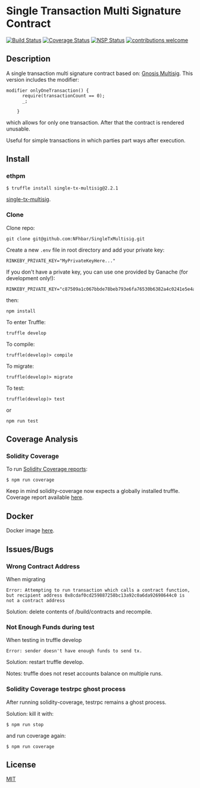 # Single Transaction Multi Signature Contract

<div>

[![Build Status](https://travis-ci.org/NFhbar/SingleTxMultisig.png?branch=master)](https://travis-ci.org/NFhbar/SingleTxMultisig)
[![Coverage Status](https://coveralls.io/repos/github/NFhbar/SingleTxMultisig/badge.svg?branch=master)](https://coveralls.io/github/NFhbar/SingleTxMultisig?branch=master)
[![NSP Status](https://nodesecurity.io/orgs/nicolas-frega/projects/ff951f47-780c-48d0-af12-330754a60afa/badge)](https://nodesecurity.io/orgs/nicolas-frega/projects/ff951f47-780c-48d0-af12-330754a60afa)
[![contributions welcome](https://img.shields.io/badge/contributions-welcome-brightgreen.svg?style=flat)](https://github.com/NFhbar/SingleTxMultisig/issues)

</div>

## Description
A single transaction multi signature contract based on: [Gnosis Multisig](https://github.com/gnosis/MultiSigWallet).
This version includes the modifier:
```    
modifier onlyOneTransaction() {
      require(transactionCount == 0);
      _;

    }
```
which allows for only one transaction. After that the contract is rendered unusable.

Useful for simple transactions in which parties part ways after execution.

## Install
### ethpm
```
$ truffle install single-tx-multisig@2.2.1
```
[single-tx-multisig](https://www.ethpm.com/registry/packages/47).

### Clone
Clone repo:
```
git clone git@github.com:NFhbar/SingleTxMultisig.git
```

Create a new ```.env``` file in root directory and add your private key:
```
RINKEBY_PRIVATE_KEY="MyPrivateKeyHere..."
```
If you don't have a private key, you can use one provided by Ganache (for development only!):
```
RINKEBY_PRIVATE_KEY="c87509a1c067bbde78beb793e6fa76530b6382a4c0241e5e4a9ec0a0f44dc0d3"
```
then:
```
npm install
```
To enter Truffle:
```
truffle develop
```
To compile:
```
truffle(develop)> compile
```
To migrate:
```
truffle(develop)> migrate
```
To test:
```
truffle(develop)> test
```
or
```
npm run test
```

## Coverage Analysis
### Solidity Coverage
To run [Solidity Coverage reports](https://github.com/sc-forks/solidity-coverage):
```
$ npm run coverage
```
Keep in mind solidity-coverage now expects a globally installed truffle.
Coverage report available [here](https://github.com/NFhbar/SingleTxMultisig/blob/master/coverage).

## Docker
Docker image [here](https://hub.docker.com/r/nfhbar/singletxmultisig/).

## Issues/Bugs
### Wrong Contract Address
When migrating
```
Error: Attempting to run transaction which calls a contract function, but recipient address 0x8cdaf0cd259887258bc13a92c0a6da92698644c0 is not a contract address
```
Solution: delete contents of /build/contracts and recompile.

### Not Enough Funds during test
When testing in truffle develop
```
Error: sender doesn't have enough funds to send tx.
```
Solution: restart truffle develop.

Notes: truffle does not reset accounts balance on multiple runs.

### Solidity Coverage testrpc ghost process
After running solidity-coverage, testrpc remains a ghost process.

Solution: kill it with:
```
$ npm run stop
```
and run coverage again:
```
$ npm run coverage
```

## License
[MIT](./LICENSE.md)
